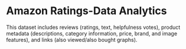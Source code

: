 # Amazon Ratings-Data Analytics
This dataset includes reviews (ratings, text, helpfulness votes), product metadata (descriptions, category information, price, brand, and image features), and links (also viewed/also bought graphs).
